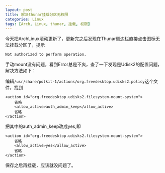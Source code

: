 ```yaml
---
layout: post
title: 解决thunar挂载分区无权限
categories: Linux
tags: [Arch, Linux, thunar, 挂载, 权限]
---
```


今天把ArchLinux滚动更新了，更新完之后发现在Thunar侧边栏直接点击图标无法挂载分区了，提示

    Not authorized to perform operation.

手动mount没有问题，看到Error总是不爽，查了一下发现是Udisk2的配置问题，解决方法如下：


编辑`/usr/share/polkit-1/actions/org.freedesktop.udisks2.policy`这个文件，找到



    <action id="org.freedesktop.udisks2.filesystem-mount-system">
        省略
        <allow_active>auth_admin_keep</allow_active>
        省略
    </action>
    
把其中的auth_admin_keep改成yes,即

    <action id="org.freedesktop.udisks2.filesystem-mount-system">
        省略
        <allow_active>yes</allow_active>
        省略
    </action>



保存之后再挂载，应该就没问题了。
